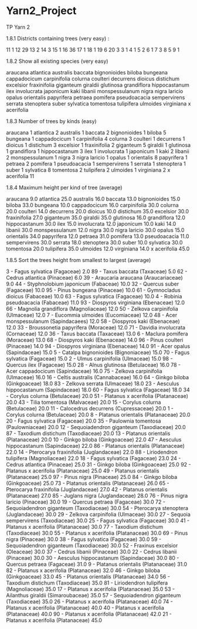 # Yarn2_Project
TP Yarn 2

1.8.1 Districts containing trees (very easy) :

11	1
12	29
13	2
14	3
15	1
16	36
17	1
18	1
19	6
20	3
3	1
4	1
5	2
6	1
7	3
8	5
9	1


1.8.2 Show all existing species (very easy)

araucana
atlantica
australis
baccata
bignonioides
biloba
bungeana
cappadocicum
carpinifolia
colurna
coulteri
decurrens
dioicus
distichum
excelsior
fraxinifolia
giganteum
giraldii
glutinosa
grandiflora
hippocastanum
ilex
involucrata
japonicum
kaki
libanii
monspessulanum
nigra
nigra laricio
opalus
orientalis
papyrifera
petraea
pomifera
pseudoacacia
sempervirens
serrata
stenoptera
suber
sylvatica
tomentosa
tulipifera
ulmoides
virginiana
x acerifolia

1.8.3 Number of trees by kinds (easy)

araucana	1
atlantica	2
australis	1
baccata	2
bignonioides	1
biloba	5
bungeana	1
cappadocicum	1
carpinifolia	4
colurna	3
coulteri	1
decurrens	1
dioicus	1
distichum	3
excelsior	1
fraxinifolia	2
giganteum	5
giraldii	1
glutinosa	1
grandiflora	1
hippocastanum	3
ilex	1
involucrata	1
japonicum	1
kaki	2
libanii	2
monspessulanum	1
nigra	3
nigra laricio	1
opalus	1
orientalis	8
papyrifera	1
petraea	2
pomifera	1
pseudoacacia	1
sempervirens	1
serrata	1
stenoptera	1
suber	1
sylvatica	8
tomentosa	2
tulipifera	2
ulmoides	1
virginiana	2
x acerifolia	11

1.8.4 Maximum height per kind of tree (average)

araucana	9.0
atlantica	25.0
australis	16.0
baccata	13.0
bignonioides	15.0
biloba	33.0
bungeana	10.0
cappadocicum	16.0
carpinifolia	30.0
colurna	20.0
coulteri	14.0
decurrens	20.0
dioicus	10.0
distichum	35.0
excelsior	30.0
fraxinifolia	27.0
giganteum	35.0
giraldii	35.0
glutinosa	16.0
grandiflora	12.0
hippocastanum	30.0
ilex	15.0
involucrata	12.0
japonicum	10.0
kaki	14.0
libanii	30.0
monspessulanum	12.0
nigra	30.0
nigra laricio	30.0
opalus	15.0
orientalis	34.0
papyrifera	12.0
petraea	31.0
pomifera	13.0
pseudoacacia	11.0
sempervirens	30.0
serrata	18.0
stenoptera	30.0
suber	10.0
sylvatica	30.0
tomentosa	20.0
tulipifera	35.0
ulmoides	12.0
virginiana	14.0
x acerifolia	45.0

1.8.5 Sort the trees height from smallest to largest (average)

3 - Fagus sylvatica (Fagaceae)	2.0
89 - Taxus baccata (Taxaceae)	5.0
62 - Cedrus atlantica (Pinaceae)	6.0
39 - Araucaria araucana (Araucariaceae)	9.0
44 - Styphnolobium japonicum (Fabaceae)	10.0
32 - Quercus suber (Fagaceae)	10.0
95 - Pinus bungeana (Pinaceae)	10.0
61 - Gymnocladus dioicus (Fabaceae)	10.0
63 - Fagus sylvatica (Fagaceae)	10.0
4 - Robinia pseudoacacia (Fabaceae)	11.0
93 - Diospyros virginiana (Ebenaceae)	12.0
66 - Magnolia grandiflora (Magnoliaceae)	12.0
50 - Zelkova carpinifolia (Ulmaceae)	12.0
7 - Eucommia ulmoides (Eucomiaceae)	12.0
48 - Acer monspessulanum (Sapindacaees)	12.0
58 - Diospyros kaki (Ebenaceae)	12.0
33 - Broussonetia papyrifera (Moraceae)	12.0
71 - Davidia involucrata (Cornaceae)	12.0
36 - Taxus baccata (Taxaceae)	13.0
6 - Maclura pomifera (Moraceae)	13.0
68 - Diospyros kaki (Ebenaceae)	14.0
96 - Pinus coulteri (Pinaceae)	14.0
94 - Diospyros virginiana (Ebenaceae)	14.0
91 - Acer opalus (Sapindaceae)	15.0
5 - Catalpa bignonioides (Bignoniaceae)	15.0
70 - Fagus sylvatica (Fagaceae)	15.0
2 - Ulmus carpinifolia (Ulmaceae)	15.0
98 - Quercus ilex (Fagaceae)	15.0
28 - Alnus glutinosa (Betulaceae)	16.0
78 - Acer cappadocicum (Sapindaceae)	16.0
75 - Zelkova carpinifolia (Ulmaceae)	16.0
16 - Celtis australis (Cannabaceae)	16.0
64 - Ginkgo biloba (Ginkgoaceae)	18.0
83 - Zelkova serrata (Ulmaceae)	18.0
23 - Aesculus hippocastanum (Sapindaceae)	18.0
60 - Fagus sylvatica (Fagaceae)	18.0
34 - Corylus colurna (Betulaceae)	20.0
51 - Platanus x acerifolia (Platanaceae)	20.0
43 - Tilia tomentosa (Malvaceae)	20.0
15 - Corylus colurna (Betulaceae)	20.0
11 - Calocedrus decurrens (Cupressaceae)	20.0
1 - Corylus colurna (Betulaceae)	20.0
8 - Platanus orientalis (Platanaceae)	20.0
20 - Fagus sylvatica (Fagaceae)	20.0
35 - Paulownia tomentosa (Paulowniaceae)	20.0
12 - Sequoiadendron giganteum (Taxodiaceae)	20.0
87 - Taxodium distichum (Taxodiaceae)	20.0
13 - Platanus orientalis (Platanaceae)	20.0
10 - Ginkgo biloba (Ginkgoaceae)	22.0
47 - Aesculus hippocastanum (Sapindaceae)	22.0
86 - Platanus orientalis (Platanaceae)	22.0
14 - Pterocarya fraxinifolia (Juglandaceae)	22.0
88 - Liriodendron tulipifera (Magnoliaceae)	22.0
18 - Fagus sylvatica (Fagaceae)	23.0
24 - Cedrus atlantica (Pinaceae)	25.0
31 - Ginkgo biloba (Ginkgoaceae)	25.0
92 - Platanus x acerifolia (Platanaceae)	25.0
49 - Platanus orientalis (Platanaceae)	25.0
97 - Pinus nigra (Pinaceae)	25.0
84 - Ginkgo biloba (Ginkgoaceae)	25.0
73 - Platanus orientalis (Platanaceae)	26.0
65 - Pterocarya fraxinifolia (Juglandaceae)	27.0
42 - Platanus orientalis (Platanaceae)	27.0
85 - Juglans nigra (Juglandaceae)	28.0
76 - Pinus nigra laricio (Pinaceae)	30.0
19 - Quercus petraea (Fagaceae)	30.0
72 - Sequoiadendron giganteum (Taxodiaceae)	30.0
54 - Pterocarya stenoptera (Juglandaceae)	30.0
29 - Zelkova carpinifolia (Ulmaceae)	30.0
27 - Sequoia sempervirens (Taxodiaceae)	30.0
25 - Fagus sylvatica (Fagaceae)	30.0
41 - Platanus x acerifolia (Platanaceae)	30.0
77 - Taxodium distichum (Taxodiaceae)	30.0
55 - Platanus x acerifolia (Platanaceae)	30.0
69 - Pinus nigra (Pinaceae)	30.0
38 - Fagus sylvatica (Fagaceae)	30.0
59 - Sequoiadendron giganteum (Taxodiaceae)	30.0
52 - Fraxinus excelsior (Oleaceae)	30.0
37 - Cedrus libanii (Pinaceae)	30.0
22 - Cedrus libanii (Pinaceae)	30.0
30 - Aesculus hippocastanum (Sapindaceae)	30.0
80 - Quercus petraea (Fagaceae)	31.0
9 - Platanus orientalis (Platanaceae)	31.0
82 - Platanus x acerifolia (Platanaceae)	32.0
46 - Ginkgo biloba (Ginkgoaceae)	33.0
45 - Platanus orientalis (Platanaceae)	34.0
56 - Taxodium distichum (Taxodiaceae)	35.0
81 - Liriodendron tulipifera (Magnoliaceae)	35.0
17 - Platanus x acerifolia (Platanaceae)	35.0
53 - Ailanthus giraldii (Simaroubaceae)	35.0
57 - Sequoiadendron giganteum (Taxodiaceae)	35.0
26 - Platanus x acerifolia (Platanaceae)	40.0
74 - Platanus x acerifolia (Platanaceae)	40.0
40 - Platanus x acerifolia (Platanaceae)	40.0
90 - Platanus x acerifolia (Platanaceae)	42.0
21 - Platanus x acerifolia (Platanaceae)	45.0
